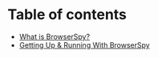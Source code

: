 # Table of contents

* [What is BrowserSpy?](README.md)
* [Getting Up & Running With BrowserSpy](getting-up-and-running-with-browserspy.md)


